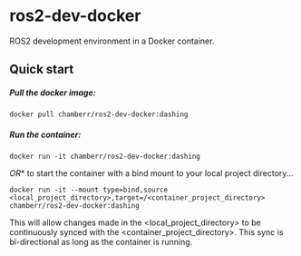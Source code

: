 # ros2-dev-docker
ROS2 development environment in a Docker container.

## Quick start

##### Pull the docker image:
`docker pull chamberr/ros2-dev-docker:dashing`

#####  Run the container:
`docker run -it chamberr/ros2-dev-docker:dashing`
 
*OR** to start the container with a bind mount to your local project directory...

`docker run -it --mount type=bind,source <local_project_directory>,target=/<container_project_directory> chamberr/ros2-dev-docker:dashing`

This will allow changes made in the <local_project_directory> to be continuously synced with the <container_project_directory>. This sync is bi-directional as long as the container is running. 
